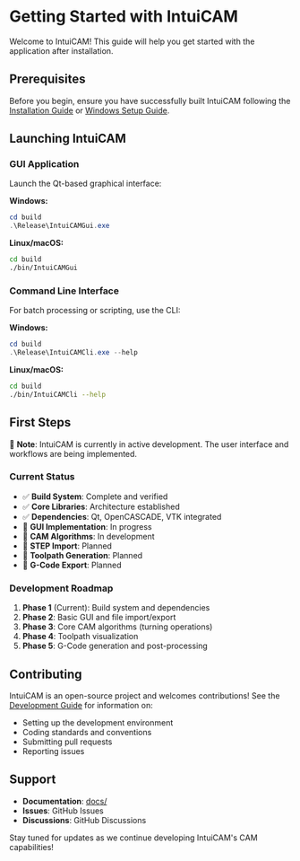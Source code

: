 # Getting Started with IntuiCAM

Welcome to IntuiCAM! This guide will help you get started with the application after installation.

## Prerequisites

Before you begin, ensure you have successfully built IntuiCAM following the [Installation Guide](installation.md) or [Windows Setup Guide](windows_setup.md).

## Launching IntuiCAM

### GUI Application

Launch the Qt-based graphical interface:

**Windows:**
```powershell
cd build
.\Release\IntuiCAMGui.exe
```

**Linux/macOS:**
```bash
cd build
./bin/IntuiCAMGui
```

### Command Line Interface

For batch processing or scripting, use the CLI:

**Windows:**
```powershell
cd build
.\Release\IntuiCAMCli.exe --help
```

**Linux/macOS:**
```bash
cd build
./bin/IntuiCAMCli --help
```

## First Steps

🚧 **Note**: IntuiCAM is currently in active development. The user interface and workflows are being implemented.

### Current Status

- ✅ **Build System**: Complete and verified
- ✅ **Core Libraries**: Architecture established
- ✅ **Dependencies**: Qt, OpenCASCADE, VTK integrated
- 🔄 **GUI Implementation**: In progress
- 🔄 **CAM Algorithms**: In development
- 🔄 **STEP Import**: Planned
- 🔄 **Toolpath Generation**: Planned
- 🔄 **G-Code Export**: Planned

### Development Roadmap

1. **Phase 1** (Current): Build system and dependencies
2. **Phase 2**: Basic GUI and file import/export
3. **Phase 3**: Core CAM algorithms (turning operations)
4. **Phase 4**: Toolpath visualization
5. **Phase 5**: G-Code generation and post-processing

## Contributing

IntuiCAM is an open-source project and welcomes contributions! See the [Development Guide](development.md) for information on:

- Setting up the development environment
- Coding standards and conventions
- Submitting pull requests
- Reporting issues

## Support

- **Documentation**: [docs/](index.md)
- **Issues**: GitHub Issues
- **Discussions**: GitHub Discussions

Stay tuned for updates as we continue developing IntuiCAM's CAM capabilities!
